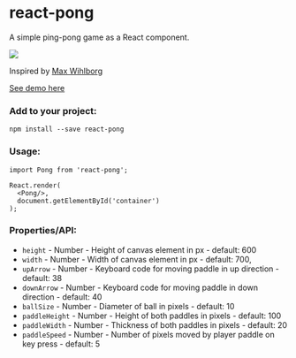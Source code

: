 # react-pong
A simple ping-pong game as a React component.

![](http://i.imgur.com/tpm0k7u.gif)

Inspired by [Max Wihlborg](https://github.com/maxwihlborg/youtube-tutorials)

[See demo here](http://ohall.github.io/react-pong)


### Add to your project:
```
npm install --save react-pong
```

### Usage:
```
import Pong from 'react-pong';

React.render(
  <Pong/>,
  document.getElementById('container')
);
```
### Properties/API:

- `height` - Number - Height of canvas element in px - default: 600
- `width` - Number - Width of canvas element in px - default: 700,
- `upArrow` - Number - Keyboard code for moving paddle in up direction - default: 38
- `downArrow` - Number - Keyboard code for moving paddle in down direction - default: 40
- `ballSize` - Number - Diameter of ball in pixels - default: 10
- `paddleHeight` - Number - Height of both paddles in pixels - default: 100
- `paddleWidth` - Number - Thickness of both paddles in pixels - default: 20
- `paddleSpeed` - Number - Number of pixels moved by player paddle on key press - default: 5
